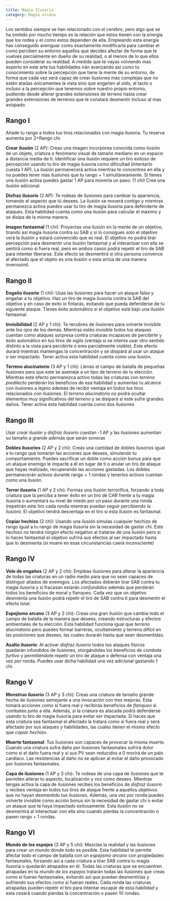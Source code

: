 ```yaml
---
title: Magia Ilusoria
category: Magia arcana
---
```


Los sentidos siempre se han relacionado con el cerebro, pero algo que se ha omitido por mucho tiempo es la relación que estos tienen con la energía que los rodea y el como estos dependen de ella. Empleando esta energía has conseguido averiguar como exactamente modificarla para cambiar el como perciben su entorno aquellos que decides afectar de forma que te vuelves parcialmente en dueño de su realidad, o al menos de lo que ellos pueden considerar su realidad. A medida que te vayas volviendo  mas experto en este arte tus habilidades irán avanzando	 así como tu conocimiento sobre la percepción que tiene la mente de su entorno, de forma que cada vez será capaz de crear ilusiones mas complejas que no estén atadas únicamentea la vista sino que engañen al oído, al tacto o incluso a la percepción que tenemos sobre nuestro propio entorno, pudiendo desde alterar grandes extensiones de terreno hasta crear grandes extensiones de terrenos que le constará desmentir incluso al mas avispado.

## Rango I

Añade tu rango a todos tus tiros relacionados con magia ilusoria. Tu reserva aumenta por 2+Rango chi.

**Crear ilusión** (2 AP): Creas una imagen incorpórea conocida como ilusión de un objeto, criatura o fenómeno visual de tamaño mediano en un espacio a distancia media de ti. Identificar una ilusión requiere un tiro exitoso de percepción usando tu tiro de magia ilusoria como dificultad (intentarlo cuesta 1 AP). La ilusión permanecerá activa mientras te concentres en ella y no puedes tener más ilusiones que tu rango + 1 simultáneamente. Si tienes una ilusión activa puedes gastar 1 AP para moverla un paso. (1 chi) Crea una ilusión adicional.

**Disfraz ilusorio** (2 AP): Te rodeas de ilusiones para cambiar tu apariencia, tomando el aspecto que tú desees. La ilusión se moverá contigo y mientras permanezca activa puedes usar tu tiro de magia ilusoria para defenderte de ataques. Esta habilidad cuenta como una ilusión para calcular el máximo y se disipa de la misma manera.

**Imagen fantasmal** (1 chi): Proyectas una ilusión en la mente de un objetivo, tirando así magia ilusoria contra su SAB y si lo consigues solo el objetivo verá la ilusión y estará convencido que es real. El objetivo no podrá tirar percepción para desmentir una ilusión fantasmal y al interactuar con ella se sentirá como si fuera real, pero en ambos casos podrá repetir el tiro de SAB para intentar liberarse. Este efecto se desmentirá si otra persona convence al afectado que el objeto es una ilusión o esta actúa de una manera inverosímil.

## Rango II

**Engaño ilusorio** (1 chi): Usas las ilusiones para hacer un ataque falso y engañar a tu objetivo. Haz un tiro de magia ilusoria contra la SAB del objetivo y en caso de éxito lo fintarás, evitando que pueda defenderse de tu siguiente ataque. Tienes éxito automático si el objetivo está bajo una ilusión fantasmal.

**Invisibilidad** (2 AP y 1 chi): Te recubres de ilusiones para volverte invisible ante los ojos de los demás. Mientras estés invisible todos tus ataques cuentan como ataques sorpresa contra criaturas incapaces de percibirte y éxito automático en tus tiros de sigilo (ventaja si se intenta usar otro sentido distinto a la vista para percibirte o eres parcialmente visible). Este efecto durará mientras mantengas la concentración y se disipará al usar un ataque o ser impactado. Tener activa esta habilidad cuenta como una ilusión.

**Terreno alucinatorio** (3 AP y 1 chi): Llenas el campo de batalla de pequeñas ilusiones para que este se asemeje a un tipo de terreno de tu elección. Mientras este efecto permanezca activo todas las criaturas con *terreno predilecto* perderán los beneficios de esa habilidad y aumentas tu alcance con ilusiones a lejano además de recibir ventaja en todos tus tiros relacionados con ilusiones. El *terreno alucinatorio* no podrá ocultar elementos muy significativos del terreno y se disipará si este sufre grandes daños. Tener activa esta habilidad cuenta como dos ilusiones

## Rango III

Usar *crear ilusión* y *disfraz ilusorio* cuestan -1 AP y las ilusiones aumentan su tamaño a grande además que serán sonoras

**Dobles ilusorios** (2 AP y 2 chi): Creas una cantidad de dobles ilusorios igual a tu rango que tomarán las acciones que desees, simulando tu comportamiento. Puedes sacrificar un doble como acción bonus para que un ataque enemigo le impacte a él en lugar de ti o anular un tiro de ataque que hayas realizado, recuperando las acciones gastadas. Los dobles permanecerán activos durante rango + 1 rondas y tenerlos activos cuentan como una ilusión. 

**Terror ilusorio** (1 AP y 2 chi): Formas una ilusión terrorífica, forzando a toda criatura que la perciba a tener éxito en un tiro de CAR frente a tu magia ilusoria o aumentará su nivel de miedo por un paso durante una ronda (repetirán este tiro cada ronda mientras puedan seguir percibiendo la ilusión). El objetivo tendrá desventaja en el tiro si esta ilusión es fantasmal.

**Copiar hechizo** (2 chi): Usando una ilusión simulas cualquier hechizo de rango igual a tu rango de magia ilusoria sin la necesidad de gastar chi. Este hechizo no tendrá ningún efecto negativo al tratarse de una ilusión pero si lo haces fantasmal el objetivo sufrirá sus efectos al ser impactado hasta que lo desmienta (si muere en esas circunstancias caerá inconsciente)

## Rango IV

**Velo de engaños** (2 AP y 2 chi): Empleas ilusiones para alterar la apariencia de todas las criaturas en un radio medio para que no sean capaces de distinguir aliados de enemigos. Los afectados deberán tirar SAB contra tu magia ilusoria y si fracasan estarán *confundidos* además que perderán todos los beneficios de moral y flanqueo. Cada vez que un objetivo desmienta una ilusión podrá repetir el tiro de SAB contra ti para desmentir el efecto total.

**Espejismo arcano** (3 AP y 2 chi): Creas una gran ilusión que cambia todo el campo de batalla de la manera que desees, creando estructuras y efectos ambientales de tu elección. Esta habilidad funciona igual que *terreno alucinatorio* pero puedes formar barreras, ocultamiento y terreno difícil en las posiciones que desees, las cuales durarán hasta que sean desmentidas. 

**Asalto ilusorio**: Al activar *disfraz ilusorio* todos tus ataques físicos quedarán infundidos de ilusiones, otorgándoles los beneficios de *combate furtivo* y permitiéndote repetir un tiro de ataque o defensa con ventaja una vez por ronda. Puedes usar dicha habilidad una vez adicional gastando 1 chi. 

## Rango V 

**Monstruo ilusorio** (3 AP y 3 chi): Creas una criatura de tamaño grande hecha de ilusiones semejante a una invocación con tres mejoras. Esta tomará acciones como si fuera real y recibirás beneficios de *flanqueo* si combates junto a ella. Además, si la criatura es atacada podrá defenderse usando tu tiro de magia ilusoria para evitar ser impactada. Si haces que esta criatura sea fantasmal el afectado la tratará como si fuera real y será afectado por sus ataques y habilidades, las cuales tienen el mismo efecto que *copiar hechizo.*

**Muerte fantasmal**: Tus ilusiones son capaces de provocar la misma muerte. Cuando una criatura sufra daño por ilusiones fantasmales sufrirá dolor como si el daño fuera real y si sus PV sean reducidos a 0 morirá de un palo cardíaco. Las resistencias al daño no se aplican al evitar el daño provocado por ilusiones fantasmales.

**Capa de ilusiones** (1 AP y 3 chi): Te rodeas de una capa de ilusiones que te permiten alterar tu aspecto, localización y voz como desees. Mientras tengas activa la capa de ilusiones recibes los beneficios de *disfraz ilusorio* y recibes ventaja en todos tus tiros de ataque frente a aquellos objetivos que no hayan desmentido tus ilusiones. Además, una vez por ronda puedes volverte invisible como acción bonus sin la necesidad de gastar chi o evitar un ataque que te haya impactado exitosamente. Esta ilusión no se desmentirá al interactuar con ella sino cuando pierdas la concentración o pasen rango + 1 rondas.

## Rango VI

**Mundo de los espejos** (3 AP y 5 chi): Mezclas la realidad y las ilusiones para crear un mundo donde todo es posible. Esta habilidad te permite afectar todo el campo de batalla con un *espejismo arcano* con propiedades fantasmales, forzando así a cada criatura a tirar SAB contra tu magia ilusoria o quedarán atrapados en él. Todas las criaturas que se encuentren atrapadas en tu *mundo de los espejos* tratarán todas las ilusiones que creas como si fueran fantasmales, evitando así que puedan desmentirlas y sufriendo sus efectos como si fueran reales. Cada ronda las criaturas atrapadas pueden repetir el tiro para intentar escapar de esta habilidad y esta cesará cuando pierdas la concentración o pasen 10 rondas.